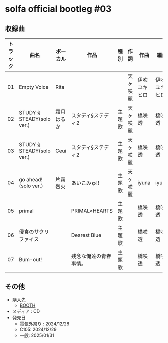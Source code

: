 # solfa official bootleg #03

## 収録曲

| トラック | 曲名 | ボーカル | 作品 | 種別 | 作詞 | 作曲 | 編曲 | その他 | 年 |
|---|---|---|---|---|---|---|---|---|---|
| 01 | Empty Voice | Rita |  |  | 天ヶ咲麗 | 伊吹ユキヒロ | 伊吹ユキヒロ | 新曲 | 2024 |
| 02 | STUDY § STEADY(solo ver.) | 霜月はるか | スタディ§ステディ2 | 主題歌 | 天ヶ咲麗 | 橋咲透 | 橋咲透 |  | 2022 |
| 03 | STUDY § STEADY(solo ver.) | Ceui | スタディ§ステディ2 | 主題歌 | 天ヶ咲麗 | 橋咲透 | 橋咲透 |  | 2022 |
| 04 | go ahead! (solo ver.) | 片霧烈火 | あいこみゅ!! | 主題歌 | 天ヶ咲麗 | iyuna | iyuna |  | 2013 |
| 05 | primal |  | PRIMAL×HEARTS | 主題歌 |  | 橋咲透 | 橋咲透 | instrumental | 2014 |
| 06 | 侵食のサクリファイス |  | Dearest Blue | 主題歌 |  | 橋咲透 | 橋咲透 | instrumental | 2016 |
| 07 | Bum-out! |  | 残念な俺達の青春事情。 | 主題歌 |  | 橋咲透 | 橋咲透 | instrumental | 2014 |

## その他

- 購入先
     - [BOOTH](https://madaranosora.booth.pm/items/6392265)
- メディア : CD
- 発売日
    - 電気外祭り : 2024/12/28 
    - C105: 2024/12/29
    - 一般: 2025/01/31
